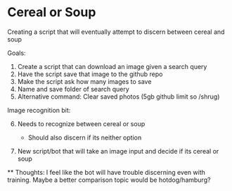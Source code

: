 # Cereal or Soup
Creating a script that will eventually attempt to discern between cereal and soup

Goals:

1. Create a script that can download an image given a search query
2. Have the script save that image to the github repo
3. Make the script ask how many images to save
4. Name and save folder of search query
5. Alternative command: Clear saved photos (5gb github limit so /shrug)

Image recognition bit:

6. Needs to recognize between cereal or soup

   - Should also discern if its neither option
   
7. New script/bot that will take an image input and decide if its cereal or soup 
 
** Thoughts: I feel like the bot will have trouble discerning even with training. Maybe a better comparison topic would be hotdog/hamburg? 
